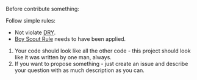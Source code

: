 Before contribute something:

Follow simple rules:

- Not violate [DRY](http://programmer.97things.oreilly.com/wiki/index.php/Don%27t_Repeat_Yourself).
- [Boy Scout Rule](http://programmer.97things.oreilly.com/wiki/index.php/The_Boy_Scout_Rule) needs to have been applied.

1. Your code should look like all the other code - this project should look like it was written by one man, always.
2. If you want to propose something - just create an issue and describe your question with as much description as you can.